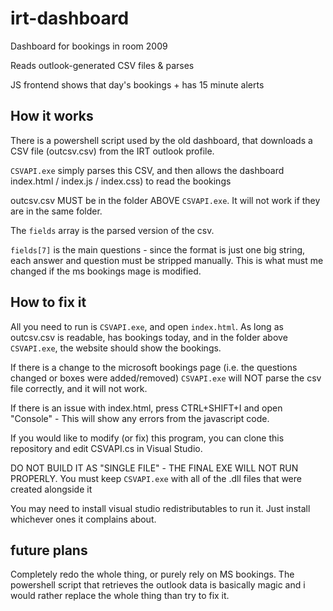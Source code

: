 # irt-dashboard

Dashboard for bookings in room 2009

Reads outlook-generated CSV files & parses

JS frontend shows that day's bookings + has 15 minute alerts

## How it works


There is a powershell script used by the old dashboard, that downloads a CSV file (outcsv.csv) from the IRT outlook profile.

`CSVAPI.exe` simply parses this CSV, and then allows the dashboard index.html / index.js / index.css) to read the bookings

outcsv.csv MUST be in the folder ABOVE `CSVAPI.exe`. It will not work if they are in the same folder.


The `fields` array is the parsed version of the csv.

`fields[7]` is the main questions - since the format is just one big string, each answer and question must be stripped manually. This is what must me changed if the ms bookings mage is modified.

## How to fix it

All you need to run is `CSVAPI.exe`, and open `index.html`. As long as outcsv.csv is readable, has bookings today, and in the folder above `CSVAPI.exe`, the website should show the bookings.

If there is a change to the microsoft bookings page (i.e. the questions changed or boxes were added/removed) `CSVAPI.exe` will NOT parse the csv file correctly, and it will not work.

If there is an issue with index.html, press CTRL+SHIFT+I and open "Console" - This will show any errors from the javascript code.


If you would like to modify (or fix) this program, you can clone this repository and edit CSVAPI.cs in Visual Studio.


DO NOT BUILD IT AS "SINGLE FILE" - THE FINAL EXE WILL NOT RUN PROPERLY. You must keep `CSVAPI.exe` with all of the .dll files that were created alongside it

You may need to install visual studio redistributables to run it. Just install whichever ones it complains about.

## future plans

Completely redo the whole thing, or purely rely on MS bookings. The powershell script that retrieves the outlook data is basically magic and i would rather replace the whole thing than try to fix it.
